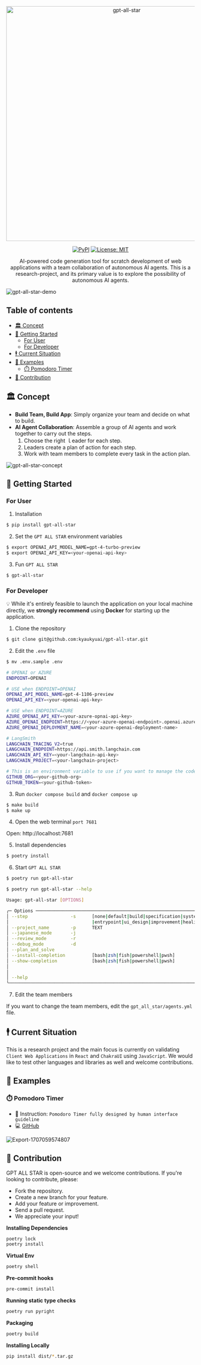 <div align="center">
<img width="628" alt="gpt-all-star" src="https://github.com/kyaukyuai/gpt-all-star/assets/1140707/dc46fbf4-16f9-4989-801d-7df65af0c696">

[![PyPI](https://img.shields.io/pypi/v/gpt-all-star.svg)](https://pypi.org/project/gpt-all-star/) [![License: MIT](https://img.shields.io/badge/License-MIT-green.svg)](https://opensource.org/licenses/MIT)

<p>
AI-powered code generation tool for scratch development of web applications with a team collaboration of autonomous AI agents.
This is a research-project, and its primary value is to explore the possibility of autonomous AI agents.
</p>
</div>

![gpt-all-star-demo](https://github.com/kyaukyuai/gpt-all-star/assets/1140707/1ec23255-7463-4510-90fc-80b15eb64cb9)

<h2>Table of contents</h2>
</hr>

- [🏛 Concept](#-concept)
- [🐳 Getting Started](#-getting-started)
  - [For User](#for-user)
  - [For Developer](#for-developer)
- [🕴 Current Situation](#-current-situation)
- [🔎 Examples](#-examples)
  - [⏱️ Pomodoro Timer](#️-pomodoro-timer)
- [🍻 Contribution](#-contribution)

## 🏛 Concept

- **Build Team, Build App**: Simply organize your team and decide on what to build.
- **AI Agent Collaboration**: Assemble a group of AI agents and work together to carry out the steps.
  1. Choose the right ｌeader for each step.
  2. Leaders create a plan of action for each step.
  3. Work with team members to complete every task in the action plan.

![gpt-all-star-concept](https://github.com/kyaukyuai/gpt-all-star/assets/1140707/77bdd5fa-afe9-4e3c-8dfd-85399852aec6)

## 🐳 Getting Started

### For User

1. Installation

```bash
$ pip install gpt-all-star
```

2. Set the `GPT ALL STAR` environment variables

```bash
$ export OPENAI_API_MODEL_NAME=gpt-4-turbo-preview
$ export OPENAI_API_KEY=<your-openai-api-key>
```

3. Fun `GPT ALL STAR`

```bash
$ gpt-all-star
```

### For Developer

:bulb: While it's entirely feasible to launch the application on your local machine directly, we **strongly recommend** using **Docker** for starting up the application.

1. Clone the repository

```bash
$ git clone git@github.com:kyaukyuai/gpt-all-star.git
```

2. Edit the `.env` file

```bash
$ mv .env.sample .env
```

```bash
# OPENAI or AZURE
ENDPOINT=OPENAI

# USE when ENDPOINT=OPENAI
OPENAI_API_MODEL_NAME=gpt-4-1106-preview
OPENAI_API_KEY=<your-openai-api-key>

# USE when ENDPOINT=AZURE
AZURE_OPENAI_API_KEY=<your-azure-opnai-api-key>
AZURE_OPENAI_ENDPOINT=https://<your-azure-openai-endpoint>.openai.azure.com/
AZURE_OPENAI_DEPLOYMENT_NAME=<your-azure-openai-deployment-name>

# LangSmith
LANGCHAIN_TRACING_V2=true
LANGCHAIN_ENDPOINT=https://api.smith.langchain.com
LANGCHAIN_API_KEY=<your-langchain-api-key>
LANGCHAIN_PROJECT=<your-langchain-project>

# This is an environment variable to use if you want to manage the code you want to generate with gpt-all-star on Github.
GITHUB_ORG=<your-github-org>
GITHUB_TOKEN=<your-github-token>
```

3. Run `docker compose build` and `docker compose up`

```bash
$ make build
$ make up
```

4. Open the web terminal `port 7681`

Open: http://localhost:7681

5. Install dependencies

```bash
$ poetry install
```

6. Start `GPT ALL STAR`

```bash
$ poetry run gpt-all-star
```

```bash
$ poetry run gpt-all-star --help

Usage: gpt-all-star [OPTIONS]

╭─ Options ──────────────────────────────────────────────────────────────────────────────────────────────────────────────────────────────────────────────╮
│ --step                -s      [none|default|build|specification|system_design|development  Step to be performed [default: StepType.DEFAULT]            │
│                               |entrypoint|ui_design|improvement|healing]                                                                               │
│ --project_name        -p      TEXT                                                         Project name [default: None]                                │
│ --japanese_mode       -j                                                                   Japanese mode                                               │
│ --review_mode         -r                                                                   Review mode                                                 │
│ --debug_mode          -d                                                                   Debug mode                                                  │
│ --plan_and_solve                                                                           Plan-and-Solve Prompting                                    │
│ --install-completion          [bash|zsh|fish|powershell|pwsh]                              Install completion for the specified shell. [default: None] │
│ --show-completion             [bash|zsh|fish|powershell|pwsh]                              Show completion for the specified shell, to copy it or      │
│                                                                                            customize the installation.                                 │
│                                                                                            [default: None]                                             │
│ --help                                                                                     Show this message and exit.                                 │
╰────────────────────────────────────────────────────────────────────────────────────────────────────────────────────────────────────────────────────────╯
```

7. Edit the team members

If you want to change the team members, edit the `gpt_all_star/agents.yml` file.

## 🕴 Current Situation

This is a research project and the main focus is currently on validating `Client Web Applications` in `React` and `ChakraUI` using `JavaScript`.
We would like to test other languages and libraries as well and welcome contributions.

## 🔎 Examples

### ⏱️ Pomodoro Timer

- 💬 Instruction: `Pomodoro Timer fully designed by human interface guideline`
- 💻️ [GitHub](https://github.com/gpt-all-star/pomodoro)

![Export-1707059574807](https://github.com/kyaukyuai/gpt-all-star/assets/1140707/c194dced-d179-4d1e-8e5d-f89dbafa00ee)

## 🍻 Contribution

GPT ALL STAR is open-source and we welcome contributions. If you're looking to contribute, please:

- Fork the repository.
- Create a new branch for your feature.
- Add your feature or improvement.
- Send a pull request.
- We appreciate your input!

**Installing Dependencies**

```bash
poetry lock
poetry install
```

**Virtual Env**

```bash
poetry shell
```

**Pre-commit hooks**

```bash
pre-commit install
```

**Running static type checks**

```bash
poetry run pyright
```

**Packaging**

```bash
poetry build
```

**Installing Locally**

```bash
pip install dist/*.tar.gz
```
